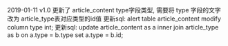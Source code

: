 2019-01-11 v1.0
更新了 article_content type字段类型, 需要将 type 字段的文字 改为 article_type表对应类型的id值
更新sql: alert table article_content modify column type int;
更新sql: update article_content as a inner join article_type as b on a.type = b.type set a.type = b.id;
